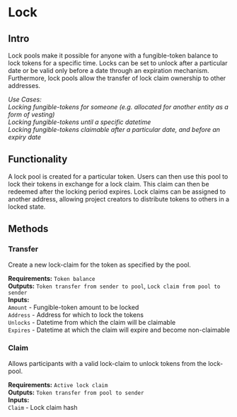 # Lock

## Intro
Lock pools make it possible for anyone with a fungible-token balance to lock tokens for a specific time. Locks can be set to unlock after a particular date or be valid only before a date through an expiration mechanism. Furthermore, lock pools allow the transfer of lock claim ownership to other addresses.

*Use Cases:  
Locking fungible-tokens for someone (e.g. allocated for another entity as a form of vesting)  
Locking fungible-tokens until a specific datetime  
Locking fungible-tokens claimable after a particular date, and before an expiry date*

## Functionality
A lock pool is created for a particular token. Users can then use this pool to lock their tokens in exchange for a lock claim. This claim can then be redeemed after the locking period expires. Lock claims can be assigned to another address, allowing project creators to distribute tokens to others in a locked state.

## Methods

### Transfer
Create a new lock-claim for the token as specified by the pool.

**Requirements:** `Token balance`  
**Outputs:** `Token transfer from sender to pool`, `Lock claim from pool to sender`  
**Inputs:**  
`Amount` - Fungible-token amount to be locked  
`Address` - Address for which to lock the tokens  
`Unlocks` - Datetime from which the claim will be claimable  
`Expires` - Datetime at which the claim will expire and become non-claimable  

### Claim
Allows participants with a valid lock-claim to unlock tokens from the lock-pool.

**Requirements:** `Active lock claim`  
**Outputs:** `Token transfer from pool to sender`  
**Inputs:**  
`Claim` - Lock claim hash  

<div style="page-break-after: always; visibility: hidden">\pagebreak</div>